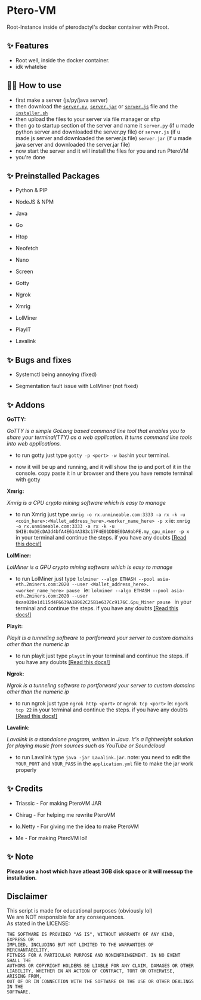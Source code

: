 # Ptero-VM

Root-Instance inside of pterodactyl's docker container with Proot.

## ✨ Features

- Root well, inside the docker container.
- idk whatelse

## 💁‍♀️ How to use

- first make a server (js/py/java server)
- then download the [`server.py`](https://raw.githubusercontent.com/afnan007a/Ptero-vm/main/server.py), [`server.jar`](https://github.com/RealTriassic/Ptero-VM-JAR/releases/download/latest/server.jar) or [`server.js`](https://raw.githubusercontent.com/afnan007a/Ptero-vm/main/server.js) file and the [`installer.sh`](https://raw.githubusercontent.com/afnan007a/Ptero-vm/main/installer.sh)
- then upload the files to your server via file manager or sftp
- then go to startup section of the server and name it `server.py` (if u made python server and downloaded the server.py file) or `server.js` (if u made js server and downloaded the server.js file)  `server.jar` (if u made java server and downloaded the server.jar file)
- now start the server and it will install the files for you and run PteroVM
- you're done

## ✨ Preinstalled Packages

- Python & PIP

- NodeJS & NPM

- Java

- Go

- Htop

- Neofetch

- Nano

- Screen

- Gotty

- Ngrok

- Xmrig

- LolMiner

- PlayIT

- Lavalink

## ✨ Bugs and fixes

- Systemctl being annoying (fixed)

- Segmentation fault issue with LolMiner (not fixed)

## ✨ Addons

 __GoTTY:__
 
 _GoTTY is a simple GoLang based command line tool that enables you to share your terminal(TTY) as a web application. It turns command line tools into web applications._

- to run gotty just type `gotty -p <port> -w bash`in your terminal.

- now it will be up and running, and it will show the ip and port of it in the console. copy paste it in ur browser and there you have remote terminal with gotty

__Xmrig:__
 
 _Xmrig is a CPU crypto mining software which is easy to manage_

- to run Xmrig just type `xmrig -o rx.unmineable.com:3333 -a rx -k -u <coin_here>:<Wallet_address_here>.<worker_name_here> -p x` ie: `xmrig -o rx.unmineable.com:3333 -a rx -k -u SHIB:0xDEcDA3d4bfA4E614A383c17F4E01DD8E0DA9abFE.my_cpu_miner -p x`  in your terminal and continue the steps. if you have any doubts [[Read this docs!]](https://xmrig.com/docs/miner)


__LolMiner:__
 
 _LolMiner is a GPU crypto mining software which is easy to manage_

- to run LolMiner just type `lolminer --algo ETHASH --pool asia-eth.2miners.com:2020 --user <Wallet_address_here>.<worker_name_here> pause ` ie: `lolminer --algo ETHASH --pool asia-eth.2miners.com:2020 --user 0xaa02De1d115d4F6639A1B962C25B1e637Cc9176C.Gpu_Miner pause `  in your terminal and continue the steps. if you have any doubts [[Read this docs!]](https://github.com/Lolliedieb/lolMiner-releases/wiki)

__Playit:__
 
 _Playit is a tunneling software to portforward your server  to custom domains other than the numeric ip_

- to run playit just type `playit` in your terminal and continue the steps. if you have any doubts [[Read this docs!]](https://playit.gg/support/run-on-linux/)

__Ngrok:__
 
 _Ngrok is a tunneling software to portforward your server  to custom domains other than the numeric ip_

- to run ngrok just type `ngrok http <port>` or `ngrok tcp <port>` ie: `ngork tcp 22`  in your terminal and continue the steps. if you have any doubts [[Read this docs!]](https://ngrok.com/docs)

__Lavalink:__
 
 _Lavalink is a standalone program, written in Java. It's a lightweight solution for playing music from sources such as YouTube or Soundcloud_

- to run Lavalink type `java -jar Lavalink.jar`. note: you need to edit the `YOUR_PORT` and `YOUR_PASS` in the `application.yml` file to make the jar work properly

## ✨ Credits

- Triassic - For making PteroVM JAR

- Chirag - For helping me rewrite PteroVM

- Io.Netty - For giving me the idea to make PteroVM

- Me - For making PteroVM lol!

## ✨ Note

**Please use a host which have atleast 3GB disk space or it will messup the installation.**

## Disclaimer

This script is made for educational purposes (obviously lol)  
We are NOT responsible for any consequences.  
As stated in the LICENSE:
```
THE SOFTWARE IS PROVIDED "AS IS", WITHOUT WARRANTY OF ANY KIND, EXPRESS OR
IMPLIED, INCLUDING BUT NOT LIMITED TO THE WARRANTIES OF MERCHANTABILITY,
FITNESS FOR A PARTICULAR PURPOSE AND NONINFRINGEMENT. IN NO EVENT SHALL THE
AUTHORS OR COPYRIGHT HOLDERS BE LIABLE FOR ANY CLAIM, DAMAGES OR OTHER
LIABILITY, WHETHER IN AN ACTION OF CONTRACT, TORT OR OTHERWISE, ARISING FROM,
OUT OF OR IN CONNECTION WITH THE SOFTWARE OR THE USE OR OTHER DEALINGS IN THE
SOFTWARE.
```
